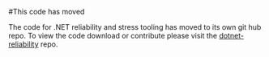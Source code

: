 #This code has moved

The code for .NET reliability and stress tooling has moved to its own git hub repo.  To view the code download or  contribute please visit the [dotnet-reliability](https://github.com/Microsoft/dotnet-reliability) repo.